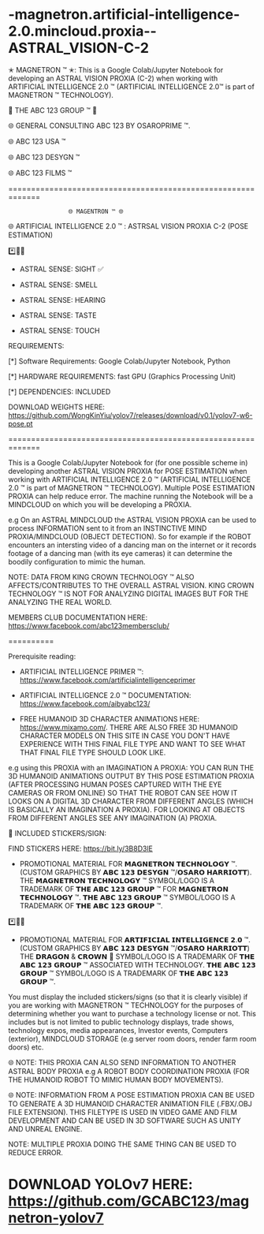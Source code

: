 # -magnetron.artificial-intelligence-2.0.mincloud.proxia--ASTRAL_VISION-C-2
✭ MAGNETRON ™ ✭: This is a Google Colab/Jupyter Notebook for developing an ASTRAL VISION PROXIA (C-2) when working with ARTIFICIAL INTELLIGENCE 2.0 ™ (ARTIFICIAL INTELLIGENCE 2.0™ is part of MAGNETRON ™ TECHNOLOGY).




🤖 THE ABC 123 GROUP ™ 🤖

🌐 GENERAL CONSULTING ABC 123 BY OSAROPRIME ™.

🌐 ABC 123 USA ™

🌐 ABC 123 DESYGN ™

🌐 ABC 123 FILMS ™

=============================================================

                     🌐 MAGENTRON ™ 🌐
                     
🌐 ARTIFICIAL INTELLIGENCE 2.0 ™ : ASTRSAL VISION PROXIA C-2 (POSE ESTIMATION)

*️⃣📶🤖

- ASTRAL SENSE: SIGHT ✅

- ASTRAL SENSE: SMELL 

- ASTRAL SENSE: HEARING 

- ASTRAL SENSE: TASTE

- ASTRAL SENSE: TOUCH

REQUIREMENTS: 

[*] Software Requirements: Google Colab/Jupyter Notebook, Python

[*] HARDWARE REQUIREMENTS: fast GPU (Graphics Processing Unit)

[*] DEPENDENCIES: INCLUDED

DOWNLOAD WEIGHTS HERE: https://github.com/WongKinYiu/yolov7/releases/download/v0.1/yolov7-w6-pose.pt


=============================================================

This is a Google Colab/Jupyter Notebook for (for one possible scheme in) developing another ASTRAL VISION PROXIA for POSE ESTIMATION when working with ARTIFICIAL INTELLIGENCE 2.0 ™ (ARTIFICIAL INTELLIGENCE 2.0 ™ is part of MAGNETRON ™ TECHNOLOGY). Multiple POSE ESTIMATION PROXIA can help reduce error. The machine running the Notebook will be a MINDCLOUD on which you will be developing a PROXIA.

e.g On an ASTRAL MINDCLOUD the ASTRAL VISION PROXIA can be used to process INFORMATION sent to it from an INSTINCTIVE MIND PROXIA/MINDCLOUD (OBJECT DETECTION). So for example if the ROBOT encounters an intersting video of a dancing man on the internet or it records footage of a dancing man (with its eye cameras) it can determine the boodily configuration to mimic the human.

NOTE: DATA FROM KING CROWN TECHNOLOGY ™ ALSO AFFECTS/CONTRIBUTES TO THE OVERALL ASTRAL VISION.  KING CROWN TECHNOLOGY ™ IS NOT FOR ANALYZING DIGITAL IMAGES BUT FOR THE ANALYZING THE REAL WORLD.

MEMBERS CLUB DOCUMENTATION HERE: https://www.facebook.com/abc123membersclub/

==========

Prerequisite reading:

- ARTIFICIAL INTELLIGENCE PRIMER ™: https://www.facebook.com/artificialintelligenceprimer


- ARTIFICIAL INTELLIGENCE 2.0 ™ DOCUMENTATION: https://www.facebook.com/aibyabc123/


- FREE HUMANOID 3D CHARACTER ANIMATIONS HERE: https://www.mixamo.com/. THERE ARE ALSO FREE 3D HUMANOID CHARACTER MODELS ON THIS SITE IN CASE YOU DON'T HAVE EXPERIENCE WITH THIS FINAL FILE TYPE AND WANT TO SEE WHAT THAT FINAL FILE TYPE SHOULD LOOK LIKE.

e.g using this PROXIA with an IMAGINATION A PROXIA: YOU CAN RUN THE 3D HUMANOID ANIMATIONS OUTPUT BY THIS POSE ESTIMATION PROXIA (AFTER PROCESSING HUMAN POSES CAPTURED WITH THE EYE CAMERAS OR FROM ONLINE) SO THAT THE ROBOT CAN SEE HOW IT LOOKS ON A DIGITAL 3D CHARACTER FROM DIFFERENT ANGLES (WHICH IS BASICALLY AN IMAGINATION A PROXIA). FOR LOOKING AT OBJECTS FROM DIFFERENT ANGLES SEE ANY IMAGINATION (A) PROXIA.

👑 
INCLUDED STICKERS/SIGN:

FIND STICKERS HERE: https://bit.ly/3B8D3lE

- PROMOTIONAL MATERIAL FOR 𝗠𝗔𝗚𝗡𝗘𝗧𝗥𝗢𝗡 𝗧𝗘𝗖𝗛𝗡𝗢𝗟𝗢𝗚𝗬 ™. (CUSTOM GRAPHICS BY 𝗔𝗕𝗖 𝟭𝟮𝟯 𝗗𝗘𝗦𝗬𝗚𝗡 ™/𝗢𝗦𝗔𝗥𝗢 𝗛𝗔𝗥𝗥𝗜𝗢𝗧𝗧). THE 𝗠𝗔𝗚𝗡𝗘𝗧𝗥𝗢𝗡 𝗧𝗘𝗖𝗛𝗡𝗢𝗟𝗢𝗚𝗬 ™  SYMBOL/LOGO IS A TRADEMARK OF 𝗧𝗛𝗘 𝗔𝗕𝗖 𝟭𝟮𝟯 𝗚𝗥𝗢𝗨𝗣 ™ FOR 𝗠𝗔𝗚𝗡𝗘𝗧𝗥𝗢𝗡 𝗧𝗘𝗖𝗛𝗡𝗢𝗟𝗢𝗚𝗬 ™. 𝗧𝗛𝗘 𝗔𝗕𝗖 𝟭𝟮𝟯 𝗚𝗥𝗢𝗨𝗣 ™ SYMBOL/LOGO IS A TRADEMARK OF 𝗧𝗛𝗘 𝗔𝗕𝗖 𝟭𝟮𝟯 𝗚𝗥𝗢𝗨𝗣 ™.

*️⃣📶🤖

- PROMOTIONAL MATERIAL FOR 𝗔𝗥𝗧𝗜𝗙𝗜𝗖𝗜𝗔𝗟 𝗜𝗡𝗧𝗘𝗟𝗟𝗜𝗚𝗘𝗡𝗖𝗘 𝟮.𝟬 ™. (CUSTOM GRAPHICS BY 𝗔𝗕𝗖 𝟭𝟮𝟯 𝗗𝗘𝗦𝗬𝗚𝗡 ™/𝗢𝗦𝗔𝗥𝗢 𝗛𝗔𝗥𝗥𝗜𝗢𝗧𝗧) THE 𝗗𝗥𝗔𝗚𝗢𝗡 & 𝗖𝗥𝗢𝗪𝗡 👑 SYMBOL/LOGO IS A TRADEMARK OF 𝗧𝗛𝗘 𝗔𝗕𝗖 𝟭𝟮𝟯 𝗚𝗥𝗢𝗨𝗣 ™ ASSOCIATED WITH TECHNOLOGY. 𝗧𝗛𝗘 𝗔𝗕𝗖 𝟭𝟮𝟯 𝗚𝗥𝗢𝗨𝗣 ™ SYMBOL/LOGO IS A TRADEMARK OF 𝗧𝗛𝗘 𝗔𝗕𝗖 𝟭𝟮𝟯 𝗚𝗥𝗢𝗨𝗣 ™.

You must display the included stickers/signs (so that it is clearly visible) if you are working with MAGNETRON ™ TECHNOLOGY for the purposes of determining whether you want to purchase a technology license or not. This includes but is not limited to public technology displays, trade shows, technology expos, media appearances, Investor events, Computers (exterior), MINDCLOUD STORAGE (e.g server room doors, render farm room doors) etc.

🌐 NOTE: THIS PROXIA CAN ALSO SEND INFORMATION TO ANOTHER ASTRAL BODY PROXIA e.g A ROBOT BODY COORDINATION PROXIA (FOR THE HUMANOID ROBOT TO MIMIC HUMAN BODY MOVEMENTS).

🌐 NOTE: INFORMATION FROM A POSE ESTIMATION PROXIA CAN BE USED TO GENERATE A 3D HUMANOID CHARACTER ANIMATION FILE (.FBX/.OBJ FILE EXTENSION). THIS FILETYPE IS USED IN VIDEO GAME AND FILM DEVELOPMENT AND CAN BE USED IN 3D SOFTWARE SUCH AS UNITY AND UNREAL ENGINE.

NOTE: MULTIPLE PROXIA DOING THE SAME THING CAN BE USED TO REDUCE ERROR.


# DOWNLOAD YOLOv7 HERE: https://github.com/GCABC123/magnetron-yolov7
